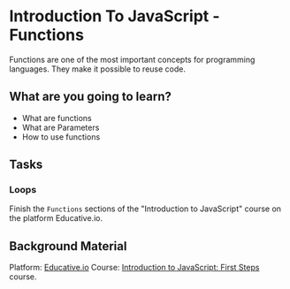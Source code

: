 # Introduction To JavaScript -  Functions

Functions are one of the most important concepts for programming languages. They make it possible to reuse code.


## What are you going to learn?

* What are functions
* What are Parameters
* How to use functions

## Tasks

### Loops
Finish the `Functions` sections of the "Introduction to JavaScript" course on the platform Educative.io.

## Background Material
Platform: [Educative.io](https://www.educative.io/)
Course:   [Introduction to JavaScript: First Steps](https://www.educative.io/courses/introduction-to-javascript-first-steps) course.
